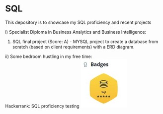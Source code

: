 # SQL
This depository is to showcase my SQL proficiency and recent projects  
  
i) Specialist Diploma in Business Analytics and Business Intelligence:  
1) SQL final project (Score: A) - MYSQL project to create a database from scratch (based on client requirements) with a ERD diagram.
  
ii) Some bedroom hustling in my free time:  
Hackerrank: SQL proficiency testing
![Hackerrank](images/SQL_badge.jpg)


